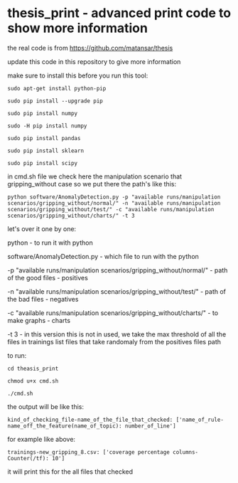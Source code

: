 # thesis_print - advanced print code to show more information

the real code is from https://github.com/matansar/thesis

update this code in this repository to give more information

make sure to install this before you run this tool:

```
sudo apt-get install python-pip

sudo pip install --upgrade pip

sudo pip install numpy

sudo -H pip install numpy

sudo pip install pandas

sudo pip install sklearn

sudo pip install scipy
```
in cmd.sh file we check here the manipulation scenario that gripping_without case so we put there the path's like this:

```
python software/AnomalyDetection.py -p "available runs/manipulation scenarios/gripping_without/normal/" -n "available runs/manipulation scenarios/gripping_without/test/" -c "available runs/manipulation scenarios/gripping_without/charts/" -t 3
```
let's over it one by one:

python - to run it with python

software/AnomalyDetection.py - which file to run with the python

-p "available runs/manipulation scenarios/gripping_without/normal/" - path of the good files - positives

-n "available runs/manipulation scenarios/gripping_without/test/" - path of the bad files - negatives

-c "available runs/manipulation scenarios/gripping_without/charts/" - to make graphs - charts

-t 3 - in this version this is not in used,  we take the max threshold of all the files in trainings list files that take randomaly from the positives files path

to run:

```
cd theasis_print

chmod u+x cmd.sh

./cmd.sh
```

the output will be like this:

```
kind_of_checking_file-name_of_the_file_that_checked: ['name_of_rule-name_off_the_feature(name_of_topic): number_of_line']
```
 
for example like above:
```
trainings-new_gripping_8.csv: ['coverage percentage columns-Counter(/tf): 10']
```
it will print this for the all files that checked
